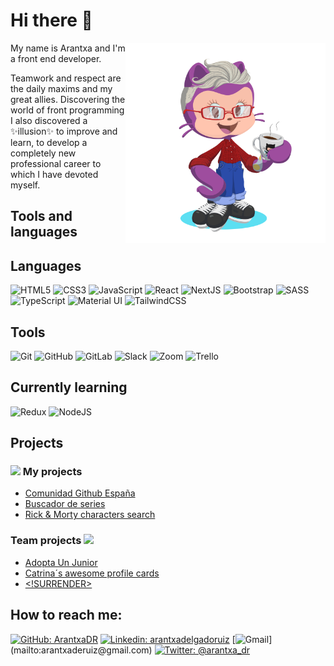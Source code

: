 # Hi there 👋
<div>
<img align="right" src="./imgs/ArantxaDR-octocat.png" alt="Arantxa octocat" style=" width:20rem; height: 20rem;"/>
 
<div align="left" >
 
<p>My name is Arantxa and I'm a front end developer.</p>

<p>Teamwork and respect are the daily maxims and my great allies. Discovering the world of front programming I also discovered a ✨illusion✨ to improve and learn, to develop a completely new professional career to which I have devoted myself.</p>
</div>
</div>


## Tools and languages

## Languages

<div align="left">
<img alt="HTML5" src="https://img.shields.io/badge/html5%20-%23E34F26.svg?&style=for-the-badge&logo=html5&logoColor=white"/>
<img alt="CSS3" src="https://img.shields.io/badge/css3%20-%231572B6.svg?&style=for-the-badge&logo=css3&logoColor=white"/>
<img alt="JavaScript" src="https://img.shields.io/badge/javascript%20-%23323330.svg?&style=for-the-badge&logo=javascript&logoColor=%23F7DF1E"/>
<img alt="React" src="https://img.shields.io/badge/react%20-%2320232a.svg?&style=for-the-badge&logo=react&logoColor=%2361DAFB"/>
<img alt="NextJS" src="https://img.shields.io/badge/next.js-000000?style=for-the-badge&logo=nextdotjs&logoColor=white"/>
<img alt="Bootstrap" src="https://img.shields.io/badge/bootstrap%20-%23563D7C.svg?&style=for-the-badge&logo=bootstrap&logoColor=white"/>
<img alt="SASS" src="https://img.shields.io/badge/SASS%20-hotpink.svg?&style=for-the-badge&logo=SASS&logoColor=white"/>
<img alt="TypeScript" src="https://img.shields.io/badge/typescript%20-%23007ACC.svg?&style=for-the-badge&logo=typescript&logoColor=white"/>
<img alt="Material UI" src="https://img.shields.io/badge/material%20ui%20-%230081CB.svg?&style=for-the-badge&logo=material-ui&logoColor=white"/>
<img alt="TailwindCSS" src="https://img.shields.io/badge/Tailwind_CSS-38B2AC?style=for-the-badge&logo=tailwind-css&logoColor=white"/>
</div>

## Tools

<div align="left">
<img alt="Git" src="https://img.shields.io/badge/git%20-%23F05033.svg?&style=for-the-badge&logo=git&logoColor=white"/>
<img alt="GitHub" src="https://img.shields.io/badge/github%20-%23121011.svg?&style=for-the-badge&logo=github&logoColor=white"/>
<img alt="GitLab" src="https://img.shields.io/badge/gitlab%20-%23181717.svg?&style=for-the-badge&logo=gitlab&logoColor=white"/>
<img alt="Slack" src="https://img.shields.io/badge/Slack-4A154B?style=for-the-badge&logo=slack&logoColor=white" />
<img alt="Zoom" src="https://img.shields.io/badge/Zoom-2D8CFF?style=for-the-badge&logo=zoom&logoColor=white" />
<img alt="Trello" src="https://img.shields.io/badge/Trello%20-%23026AA7.svg?&style=for-the-badge&logo=Trello&logoColor=white"/>
</div>

## Currently learning
<div align="left">
<img alt="Redux" src="https://img.shields.io/badge/redux%20-%23593d88.svg?&style=for-the-badge&logo=redux&logoColor=white"/>
<img alt="NodeJS" src="https://img.shields.io/badge/Node.js-339933?style=for-the-badge&logo=nodedotjs&logoColor=white"/>
</div>

## Projects

### <img src="https://media.giphy.com/media/jSVxBEfdSA2GEUEAw4/giphy.gif" width="50" > My projects

- <a href="[https://drag-race-game-lfr8yjl4k-arantxadr.vercel.app/](https://comunidad-github-spain.github.io/)" target="_blank"> Comunidad Github España<a>
- <a href="https://arantxadr.github.io/Buscador-series/" target="_blank"> Buscador de series <a>
- <a href="https://arantxadr.github.io/Rick-Morty-search/#/" target="_blank"> Rick & Morty characters search <a>

### Team projects <img src="https://media.giphy.com/media/RKHU2NYbecGSzzePmR/giphy.gif" width="50" >

- <a href="https://arantxadr.github.io/Las-chicas-del-coding](https://adoptaunjunior.es/" target="_blank"> Adopta Un Junior <a>
- <a href="https://arantxadr.github.io/Catrinas-awesome-profile-cards/" target="_blank"> Catrina´s awesome profile cards <a>
- <a href="https://arantxadr.github.io/not-Surrender/#/" target="_blank"> <!SURRENDER> <a>

## How to reach me:

[![GitHub: ArantxaDR](https://img.shields.io/github/followers/ArantxaDR?label=follow&style=social)](https://github.com/ArantxaDR) [![Linkedin: arantxadelgadoruiz](https://img.shields.io/badge/linkedin%20-%230077B5.svg?&style=for-the-badge&logo=linkedin&logoColor=white)](https://www.linkedin.com/in/arantxadelgadoruiz/) [![Gmail](https://img.shields.io/badge/Gmail-D14836?style=for-the-badge&logo=gmail&logoColor=white")](mailto:arantxaderuiz@gmail.com) [![Twitter: @arantxa_dr](https://img.shields.io/badge/Twitter%20-%231DA1F2.svg?&style=for-the-badge&logo=Twitter&logoColor=white)](https://twitter.com/arantxa_dr)

